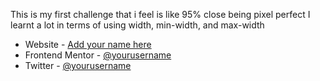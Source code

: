 This is my first challenge that i feel is like 95% close being pixel perfect
I learnt a lot in terms of using width, min-width, and max-width

- Website - [Add your name here](https://www.your-site.com)
- Frontend Mentor - [@yourusername](https://www.frontendmentor.io/profile/yourusername)
- Twitter - [@yourusername](https://www.twitter.com/yourusername)
